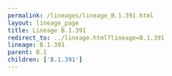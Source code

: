 ```yaml
---
permalink: /lineages/lineage_B.1.391.html
layout: lineage_page
title: Lineage B.1.391
redirect_to: ../lineage.html?lineage=B.1.391
lineage: B.1.391
parent: B.1
children: ['B.1.391']
---
```

